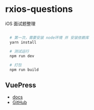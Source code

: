 # rxios-questions
iOS 面试题整理

## 
```sh
  # 第一次，需要安装 node环境 并 安装依赖库
  yarn install

  # 测试运行
  npm run dev

  # 打包
  npm run build
```
## VuePress
- [docs](https://vuepress.vuejs.org/zh/)
- [GitHub](https://github.com/vuejs/vuepress)